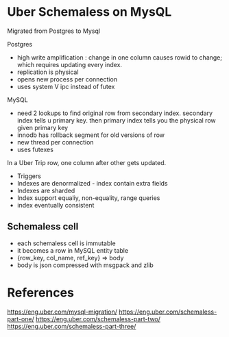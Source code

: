 
# Uber Schemaless on MysQL

Migrated from Postgres to Mysql

Postgres 
* high write amplification : change in one column causes rowid to change; which requires updating every index.
* replication is physical
* opens new process per connection
* uses system V ipc instead of futex

MySQL
* need 2 lookups to find original row from secondary index.  secondary index tells u primary key.  then primary index tells you the physical row given primary key
* innodb has rollback segment for old versions of row
* new thread per connection
* uses futexes

In a Uber Trip row, one column after other gets updated.

* Triggers
* Indexes are denormalized - index contain extra fields
* Indexes are sharded
* Index support equaliy, non-equality, range queries
* index eventually consistent

## Schemaless cell

* each schemaless cell is immutable
* it becomes a row in MySQL entity table 
* {row_key, col_name, ref_key} => body
* body is json compressed with msgpack and zlib

# References

https://eng.uber.com/mysql-migration/
https://eng.uber.com/schemaless-part-one/
https://eng.uber.com/schemaless-part-two/
https://eng.uber.com/schemaless-part-three/
